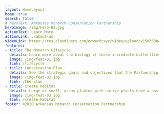 ```yaml
---
layout: HomeLayout
home: true
search: false
# heroText: Arkansas Monarch Conservation Partnership
heroImage: /img/hero-02.jpg
actionText: Learn More
actionLink: ./about-us
videoLink: https://res.cloudinary.com/edwardcxyz/video/upload/v1583600473/ArkansasMonarchs/Wings_of_Hope-_Monarchs_in_the_Natural_State.mp4
features:
- title: The Monarch Lifecycle
  details: Learn more about the biology of these incredible butterflies.
  image: /img/feat-01.jpg
  link: /lifecycle
- title: Conservation Plan
  details: See the strategic goals and objectives that the Partnership is working toward.
  image: /img/feat-02.jpg
  link: /the-plan
- title: Create Habitat
  details: Large or small, areas planted with native plants have a positive impact on monarchs and pollinators.
  image: /img/feat-03.jpg
  link: /create-habitat
footer: ©2020 Arkansas Monarch Conservation Partnership
---
```

